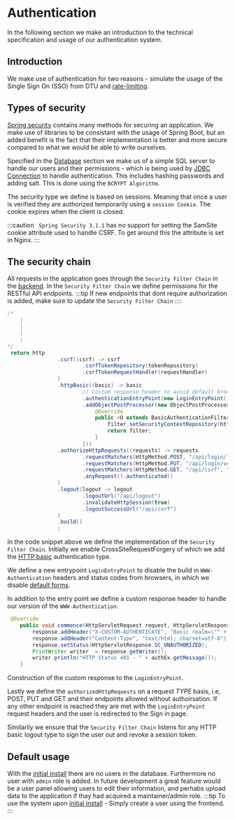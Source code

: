 # Authentication

In the following section we make an introduction to the technical specification and usage of our authentication system. 

## Introduction 
We make use of authentication for two reasons - simulate the usage of the Single Sign On (SSO) from DTU and [rate-limiting](./Backend#ratelimit).

## Types of security
[Spring security](https://docs.spring.io/spring-security/reference/index.html) contains many methods for securing an application. We make use of libraries to be consistant with the usage of Spring Boot, 
but an added benefit is the fact that their implementation is better and more secure compared to what we would be able to write ourselves. 

Specified in the [Database](./02-Database/MariaDB.mdx) section we make us of a simple SQL server to handle our users and their permissions - which is being used by [JDBC Connection](https://docs.spring.io/spring-security/reference/servlet/authentication/passwords/jdbc.html) to handle authentication. 
This includes hashing passwords and adding salt. This is done using the ```BCRYPT Algorithm```.

The security type we define is based on sessions. Meaning that once a user is verified they are authorized temporarily using a ```session Cookie```. The cookie expires when the client is closed. 

:::caution
``` Spring Security 3.1.1``` has no support for setting the SamSite cookie attribute used to handle CSRF. 
To get around this the attribute is set in Nginx. 
:::


## The security chain
All requests in the application goes through the ```Security Filter Chain``` in the [backend](./Backend). 
In the ```Security Filter Chain``` we define permissions for the RESTful API endpoints. 
:::tip
If new endpoints that dont require authorization is added, make sure to update the ```Security Filter Chain```
::::

```java
/*
    |
    |
    |
    |
*/
 return http
                .csrf((csrf) -> csrf
                        .csrfTokenRepository(tokenRepository)
                        .csrfTokenRequestHandler(requestHandler)
                )
                .httpBasic((basic) -> basic
                        // Custom response header to avoid default browser login behavior
                        .authenticationEntryPoint(new LoginEntryPoint())
                        .addObjectPostProcessor(new ObjectPostProcessor<BasicAuthenticationFilter>() {
                            @Override
                            public <O extends BasicAuthenticationFilter> O postProcess(O filter) {
                                filter.setSecurityContextRepository(httpSessionSecurityContextRepository);
                                return filter;
                            }
                        }))
                .authorizeHttpRequests((requests) -> requests
                        .requestMatchers(HttpMethod.POST, "/api/login/login", "/api/login/recover", "/api/login/register", "/api/login/recover").permitAll()
                        .requestMatchers(HttpMethod.PUT, "/api/login/verify", "/api/login/newPassword").permitAll()
                        .requestMatchers(HttpMethod.GET, "/api/csrf", "/api/login/logout", "/api/breaches/all").permitAll()
                        .anyRequest().authenticated()
                )
                .logout(logout -> logout
                        .logoutUrl("/api/logout")
                        .invalidateHttpSession(true)
                        .logoutSuccessUrl("/api/csrf")
                )
                .build()
                ;
```

In the code snippet above we define the implementation of the ```Security Filter Chain```. 
Initially we enable CrossSiteRequestForgery of which we add the [HTTP basic](https://swagger.io/docs/specification/authentication/basic-authentication/) authentication type. 

We define a new entrypoint ```LoginEntryPoint``` to disable the build in ```WWW-Authentication``` headers and status codes from browsers, in which we disable [default forms](https://external-content.duckduckgo.com/iu/?u=https%3A%2F%2Ftse4.mm.bing.net%2Fth%3Fid%3DOIP.Y7b_tNfhZCN4M7ItQHfUUQHaEX%26pid%3DApi&f=1&ipt=d75c2a3c050ee1c54767556e55e8a03a11fdcbb34d1c30bca4ae93f4790a4a35&ipo=images). 

In addition to the entry point we define a custom response header to handle our version of the ```WWW-Authentication```.
```java
 @Override
    public void commence(HttpServletRequest request, HttpServletResponse response, AuthenticationException authEx) throws IOException {
        response.addHeader("X-CUSTOM-AUTHENTICATE", "Basic realm=\"" + getRealmName() + "\"");
        response.addHeader("Content-Type", "text/html; charset=utf-8");
        response.setStatus(HttpServletResponse.SC_UNAUTHORIZED);
        PrintWriter writer  = response.getWriter();
        writer.println("HTTP Status 401 - " + authEx.getMessage());
    }
```
Construction of the custom response to the ```LoginEntryPoint```.


Lastly we define the ```authorizedHttpRequests``` on a request *TYPE* basis, i.e, POST, PUT and GET and their endpoints allowed without authoirsation. 
If any other endpoint is reached they are met with the ```LoginEntryPoint``` request headers and the user is redirected to the Sign in page. 

Similarily we ensure that the ```Security Filter Chain``` listens for any HTTP basic logout type to sign the user out and revoke a session token. 


## Default usage
With the [initial install](./intro#-installation) there are no users in the database. Furthermore no user with ```admin``` role is added. 
In future development a great feature would be a user panel allowing users to edit their information, and perhabs upload data to the application if thay had acquired a maintainer/admin role. 
:::tip
To use the system upon [initial install](./intro#-installation) - Simply create a user using the frontend.
:::
